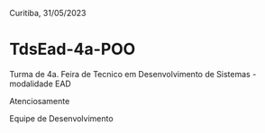 
Curitiba, 31/05/2023

# TdsEad-4a-POO
Turma de 4a. Feira de Tecnico em Desenvolvimento de Sistemas - modalidade EAD

Atenciosamente

Equipe de Desenvolvimento